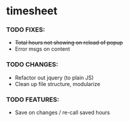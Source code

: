 # timesheet

### TODO FIXES:

* ~~Total hours not showing on reload of popup~~
* Error msgs on content

### TODO CHANGES:

* Refactor out jquery (to plain JS)
* Clean up file structure, modularize

### TODO FEATURES:

* Save on changes / re-call saved hours
